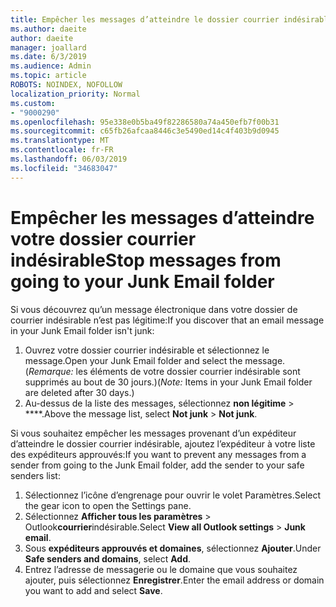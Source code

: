 ```yaml
---
title: Empêcher les messages d’atteindre le dossier courrier indésirable dans Outlook sur le Web
ms.author: daeite
author: daeite
manager: joallard
ms.date: 6/3/2019
ms.audience: Admin
ms.topic: article
ROBOTS: NOINDEX, NOFOLLOW
localization_priority: Normal
ms.custom:
- "9000290"
ms.openlocfilehash: 95e338e0b5ba49f82286580a74a450efb7f00b31
ms.sourcegitcommit: c65fb26afcaa8446c3e5490ed14c4f403b9d0945
ms.translationtype: MT
ms.contentlocale: fr-FR
ms.lasthandoff: 06/03/2019
ms.locfileid: "34683047"
---
```

# <a name="stop-messages-from-going-to-your-junk-email-folder"></a><span data-ttu-id="370a0-102">Empêcher les messages d’atteindre votre dossier courrier indésirable</span><span class="sxs-lookup"><span data-stu-id="370a0-102">Stop messages from going to your Junk Email folder</span></span>

<span data-ttu-id="370a0-103">Si vous découvrez qu’un message électronique dans votre dossier de courrier indésirable n’est pas légitime:</span><span class="sxs-lookup"><span data-stu-id="370a0-103">If you discover that an email message in your Junk Email folder isn't junk:</span></span>

1. <span data-ttu-id="370a0-104">Ouvrez votre dossier courrier indésirable et sélectionnez le message.</span><span class="sxs-lookup"><span data-stu-id="370a0-104">Open your Junk Email folder and select the message.</span></span> <span data-ttu-id="370a0-105">(*Remarque:* les éléments de votre dossier courrier indésirable sont supprimés au bout de 30 jours.)</span><span class="sxs-lookup"><span data-stu-id="370a0-105">(*Note:* Items in your Junk Email folder are deleted after 30 days.)</span></span>
1. <span data-ttu-id="370a0-106">Au-dessus de la liste des messages, sélectionnez **non légitime** > \*\*\*\*.</span><span class="sxs-lookup"><span data-stu-id="370a0-106">Above the message list, select **Not junk** > **Not junk**.</span></span>

<span data-ttu-id="370a0-107">Si vous souhaitez empêcher les messages provenant d’un expéditeur d’atteindre le dossier courrier indésirable, ajoutez l’expéditeur à votre liste des expéditeurs approuvés:</span><span class="sxs-lookup"><span data-stu-id="370a0-107">If you want to prevent any messages from a sender from going to the Junk Email folder, add the sender to your safe senders list:</span></span>

1. <span data-ttu-id="370a0-108">Sélectionnez l’icône d’engrenage pour ouvrir le volet Paramètres.</span><span class="sxs-lookup"><span data-stu-id="370a0-108">Select the gear icon to open the Settings pane.</span></span>
1. <span data-ttu-id="370a0-109">Sélectionnez **Afficher tous les paramètres** > Outlook**courrier**indésirable.</span><span class="sxs-lookup"><span data-stu-id="370a0-109">Select **View all Outlook settings** > **Junk email**.</span></span>
1. <span data-ttu-id="370a0-110">Sous **expéditeurs approuvés et domaines**, sélectionnez **Ajouter**.</span><span class="sxs-lookup"><span data-stu-id="370a0-110">Under **Safe senders and domains**, select **Add**.</span></span>
1. <span data-ttu-id="370a0-111">Entrez l’adresse de messagerie ou le domaine que vous souhaitez ajouter, puis sélectionnez **Enregistrer**.</span><span class="sxs-lookup"><span data-stu-id="370a0-111">Enter the email address or domain you want to add and select **Save**.</span></span>